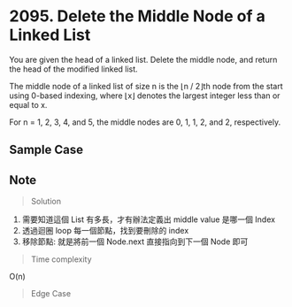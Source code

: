 # 2095. Delete the Middle Node of a Linked List

You are given the head of a linked list. Delete the middle node, and return the head of the modified linked list.

The middle node of a linked list of size n is the ⌊n / 2⌋th node from the start using 0-based indexing, where ⌊x⌋ denotes the largest integer less than or equal to x.

For n = 1, 2, 3, 4, and 5, the middle nodes are 0, 1, 1, 2, and 2, respectively.

## Sample Case

## Note

> Solution

1. 需要知道這個 List 有多長，才有辦法定義出 middle value 是哪一個 Index
2. 透過迴圈 loop 每一個節點，找到要刪除的 index
3. 移除節點: 就是將前一個 Node.next 直接指向到下一個 Node 即可

> Time complexity

O(n)

> Edge Case
